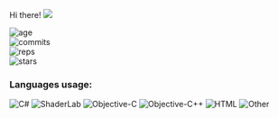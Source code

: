  Hi there!
<img src="https://img.shields.io/github/followers/REgorion?style=social" />

![age](https://img.shields.io/static/v1?style=for-the-badge&label=Account%20age%3A&color=555&labelColor=%23ffd33d&message=6%20years)<br/>
![commits](https://img.shields.io/static/v1?style=for-the-badge&label=Сommits%3A&color=555&labelColor=%230366d6&message=639)<br/>
![reps](https://img.shields.io/static/v1?style=for-the-badge&label=Repos%3A&color=555&labelColor=%236a737d&message=24)<br/>
![stars](https://img.shields.io/static/v1?style=for-the-badge&label=Stars%3A&color=555&labelColor=%23fff5b1&message=1%20recived)<br/>


### Languages usage:
![C#](https://img.shields.io/static/v1?style=flat&label=C%23&color=555&labelColor=%23178600&message=82.5%25)
![ShaderLab](https://img.shields.io/static/v1?style=flat&label=ShaderLab&color=555&labelColor=%23222c37&message=6.9%25)
![Objective-C](https://img.shields.io/static/v1?style=flat&label=Objective-C&color=555&labelColor=%23438eff&message=3%25)
![Objective-C++](https://img.shields.io/static/v1?style=flat&label=Objective-C%2B%2B&color=555&labelColor=%236866fb&message=2.7%25)
![HTML](https://img.shields.io/static/v1?style=flat&label=HTML&color=555&labelColor=%23e34c26&message=1.2%25)
![Other](https://img.shields.io/static/v1?style=flat&label=Other&color=555&labelColor=%23ededed&message=3.4%25)
